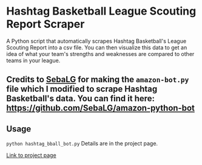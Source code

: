 # Hashtag Basketball League Scouting Report Scraper

A Python script that automatically scrapes Hashtag Basketball's League Scouting Report into a csv file. You can then visualize this data to get an idea of what your team's strengths and weaknesses are compared to other teams in your league.

Credits to [SebaLG](https://github.com/SebaLG/) for making the `amazon-bot.py` file which I modified to scrape Hashtag Basketball's data. You can find it here: https://github.com/SebaLG/amazon-python-bot
---

## Usage
```python hashtag_bball_bot.py``` Details are in the project page.

[Link to project page](https://jql6.github.io/h_bball_scraper/)
